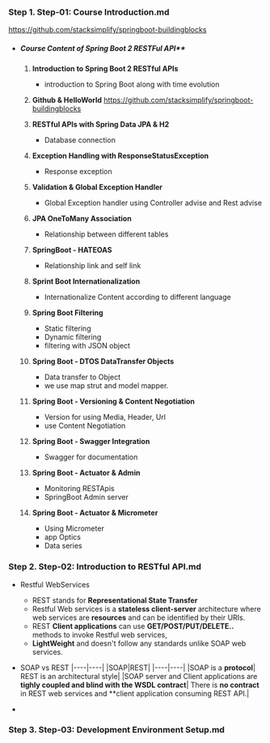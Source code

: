 ### Step 1. Step-01: Course Introduction.md

https://github.com/stacksimplify/springboot-buildingblocks

-   ##### Course Content of Spring Boot 2 RESTFul API**
    1.  **Introduction to Spring Boot 2 RESTful APIs**
        -   introduction to Spring Boot along with time evolution

    2.  **Github & HelloWorld**
        https://github.com/stacksimplify/springboot-buildingblocks

    3.  **RESTful APIs with Spring Data JPA & H2**
        -   Database connection
    4.  **Exception Handling with ResponseStatusException**    
        -   Response exception
        
    5.  **Validation & Global Exception Handler**   
        -   Global Exception handler using Controller advise and Rest advise
    6.  **JPA OneToMany Association**
        - Relationship between different tables
    7.  **SpringBoot - HATEOAS**
        -  Relationship link and self link
    8.  **Sprint Boot Internationalization**
        - Internationalize Content according to different language
    9.  **Spring Boot Filtering**
        - Static filtering
        - Dynamic filtering
        - filtering with JSON object

    10. **Spring Boot - DTOS DataTransfer Objects**
        - Data transfer to Object
        - we use map strut and model mapper.

    11. **Spring Boot - Versioning & Content Negotiation**
        -   Version for using   Media, Header, Url
        -   use Content Negotiation

    12. **Spring Boot - Swagger Integration**
        -   Swagger for documentation

    13. **Spring Boot - Actuator & Admin**
        -   Monitoring RESTApis
        -   SpringBoot Admin server

    14. **Spring Boot - Actuator & Micrometer**
        -   Using Micrometer
        -   app Optics
        -   Data series

 
### Step 2. Step-02: Introduction to RESTful API.md
-   Restful WebServices
    -   REST stands for **Representational State Transfer**
    -   Restful Web services  is a **stateless client-server** architecture where web services are **resources** and can be identified by their URIs.
    -   REST **Client applications** can use **GET/POST/PUT/DELETE..** methods to invoke Restful web services,
    -   **LightWeight** and doesn't follow any standards unlike SOAP web services.
-   SOAP vs REST
|----|----|
|SOAP|REST|
|----|----|
|SOAP is a **protocol**| REST is an architectural style|
|SOAP server and Client applications are **tighly coupled and blind with the WSDL contract**| There is **no contract** in REST web services and **client application consuming REST API.|



-   
  
### Step 3. Step-03: Development Environment Setup.md
